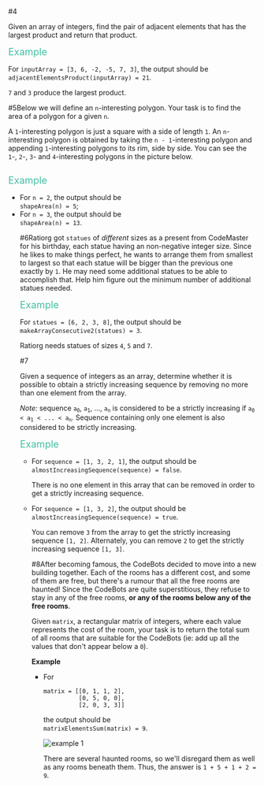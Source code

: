 #4<p>Given an array of integers, find the pair of adjacent elements that has the largest product and return that product.</p>
<p><span style="color:#44BFA3;font-size:1.4em;">Example</span></p>
<p>For <code>inputArray = [3, 6, -2, -5, 7, 3]</code>, the output should be<br>
<code>adjacentElementsProduct(inputArray) = 21</code>.</p>
<p><code>7</code> and <code>3</code> produce the largest product.</p>

#5Below we will define an <code>n</code>-interesting polygon. Your task is to find the area of a polygon for a given <code>n</code>.</p>
<p>A <code>1</code>-interesting polygon is just a square with a side of length <code>1</code>. An <code>n</code>-interesting polygon is obtained by taking the <code>n - 1</code>-interesting polygon and appending <code>1</code>-interesting polygons to its rim, side by side. You can see the <code>1</code>-, <code>2</code>-, <code>3</code>- and <code>4</code>-interesting polygons in the picture below.</p>
<p><img src="https://codesignal.s3.amazonaws.com/tasks/shapeArea/img/area.png?_tm=1551538776748" alt=""></p>
<p><span style="color:#44BFA3;font-size:1.4em;">Example</span></p>
<ul>
<li>For <code>n = 2</code>, the output should be<br>
<code>shapeArea(n) = 5</code>;</li>
<li>For <code>n = 3</code>, the output should be<br>
<code>shapeArea(n) = 13</code>.</li>

#6Ratiorg got <code>statues</code> of <em>different</em> sizes as a present from CodeMaster for his birthday, each statue having an non-negative integer size. Since he likes to make things perfect, he wants to arrange them from smallest to largest so that each statue will be bigger than the previous one exactly by <code>1</code>. He may need some additional statues to be able to accomplish that. Help him figure out the minimum number of additional statues needed.</p>
<p><span style="color:#44BFA3;font-size:1.4em;">Example</span></p>
<p>For <code>statues = [6, 2, 3, 8]</code>, the output should be<br>
<code>makeArrayConsecutive2(statues) = 3</code>.</p>
<p>Ratiorg needs statues of sizes <code>4</code>, <code>5</code> and <code>7</code>.</p>

#7<p>Given a sequence of integers as an array, determine whether it is possible to obtain a strictly increasing sequence by removing no more than one element from the array.</p>
<p><em>Note:</em> sequence <code>a<sub>0</sub></code>, <code>a<sub>1</sub></code>, ..., <code>a<sub>n</sub></code> is considered to be a strictly increasing if <code>a<sub>0</sub> &lt; a<sub>1</sub> &lt; ... &lt; a<sub>n</sub></code>. Sequence containing only one element is also considered to be strictly increasing.</p>
<p><span style="color:#44BFA3;font-size:1.4em;">Example</span></p>
<ul>
<li>
<p>For <code>sequence = [1, 3, 2, 1]</code>, the output should be<br>
<code>almostIncreasingSequence(sequence) = false</code>.</p>
<p>There is no one element in this array that can be removed in order to get a strictly increasing sequence.</p>
</li>
<li>
<p>For <code>sequence = [1, 3, 2]</code>, the output should be<br>
<code>almostIncreasingSequence(sequence) = true</code>.</p>
<p>You can remove <code>3</code> from the array to get the strictly increasing sequence <code>[1, 2]</code>. Alternately, you can remove <code>2</code> to get the strictly increasing sequence <code>[1, 3]</code>.</p>

#8After becoming famous, the CodeBots decided to move into a new building together. Each of the rooms has a different cost, and some of them are free, but there's a rumour that all the free rooms are haunted! Since the CodeBots are quite superstitious, they refuse to stay in any of the free rooms, <strong>or any of the rooms below any of the free rooms</strong>.</p>
<p>Given <code>matrix</code>, a rectangular matrix of integers, where each value represents the cost of the room, your task is to return the total sum of all rooms that are suitable for the CodeBots (ie: add up all the values that don't appear below a <code>0</code>).</p>
<p><strong>Example</strong></p>
<ul>
<li>
<p>For</p>
<pre><code>matrix = [[0, 1, 1, 2], 
          [0, 5, 0, 0], 
          [2, 0, 3, 3]]
</code></pre>
<p>the output should be<br>
<code>matrixElementsSum(matrix) = 9</code>.</p>
<p><img src="https://codesignal.s3.amazonaws.com/tasks/matrixElementsSum/img/example1.png?_tm=1551538346086" alt="example 1"></p>
<p>There are several haunted rooms, so we'll disregard them as well as any rooms beneath them. Thus, the answer is <code>1 + 5 + 1 + 2 = 9</code>.</p>